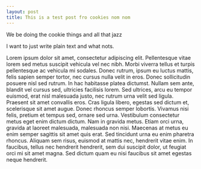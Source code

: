 ```yaml
---
layout: post
title: This is a test post fro cookies nom nom
---
```


We be doing the cookie things and all that jazz

I want to just write plain text and what nots.

Lorem ipsum dolor sit amet, consectetur adipiscing elit. Pellentesque vitae lorem sed metus suscipit vehicula vel nec nibh. Morbi viverra tellus et turpis pellentesque ac vehicula mi sodales. Donec rutrum, ipsum eu luctus mattis, felis sapien semper tortor, nec cursus nulla velit in eros. Donec sollicitudin posuere nisl sed rutrum. In hac habitasse platea dictumst. Nullam sem ante, blandit vel cursus sed, ultricies facilisis lorem. Sed ultrices, arcu eu tempor euismod, erat nisl malesuada justo, nec rutrum urna velit sed ligula. Praesent sit amet convallis eros. Cras ligula libero, egestas sed dictum et, scelerisque sit amet augue. Donec rhoncus semper lobortis. Vivamus nisi felis, pretium et tempus sed, ornare sed urna. Vestibulum consectetur metus eget enim dictum dictum. Nam in gravida metus. Etiam orci urna, gravida at laoreet malesuada, malesuada non nisi. Maecenas at metus eu enim semper sagittis sit amet quis erat. Sed tincidunt urna eu enim pharetra rhoncus. Aliquam sem risus, euismod at mattis nec, hendrerit vitae enim. In faucibus, tellus nec hendrerit hendrerit, sem dui suscipit dolor, ut feugiat orci mi sit amet magna. Sed dictum quam eu nisi faucibus sit amet egestas neque hendrerit.
